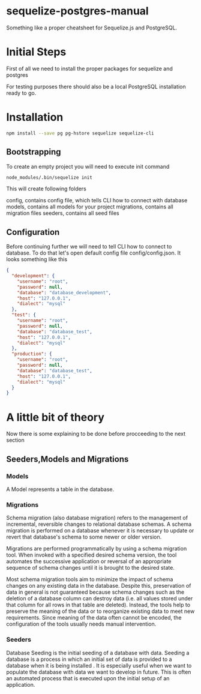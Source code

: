 # sequelize-postgres-manual
Something like a proper cheatsheet for Sequelize.js and PostgreSQL.

# Initial Steps
First of all we need to install the proper packages for sequelize and postgres

For testing purposes there should also be a local PostgreSQL installation ready to go.

# Installation
```bash
npm install --save pg pg-hstore sequelize sequelize-cli
```
## Bootstrapping
To create an empty project you will need to execute init command
```bash
node_modules/.bin/sequelize init
```
This will create following folders

config, contains config file, which tells CLI how to connect with database
models, contains all models for your project
migrations, contains all migration files
seeders, contains all seed files

## Configuration
Before continuing further we will need to tell CLI how to connect to database. To do that let's open default config file config/config.json. It looks something like this
```json
{
  "development": {
    "username": "root",
    "password": null,
    "database": "database_development",
    "host": "127.0.0.1",
    "dialect": "mysql"
  },
  "test": {
    "username": "root",
    "password": null,
    "database": "database_test",
    "host": "127.0.0.1",
    "dialect": "mysql"
  },
  "production": {
    "username": "root",
    "password": null,
    "database": "database_test",
    "host": "127.0.0.1",
    "dialect": "mysql"
  }
}
```
# A little bit of theory
Now there is some explaining to be done before procceeding to the next section

## Seeders,Models and Migrations
### Models
A Model represents a table in the database.

### Migrations
Schema migration (also database migration) refers to the management of incremental, reversible changes to relational database schemas. A schema migration is performed on a database whenever it is necessary to update or revert that database's schema to some newer or older version.

Migrations are performed programmatically by using a schema migration tool. When invoked with a specified desired schema version, the tool automates the successive application or reversal of an appropriate sequence of schema changes until it is brought to the desired state.

Most schema migration tools aim to minimize the impact of schema changes on any existing data in the database. Despite this, preservation of data in general is not guaranteed because schema changes such as the deletion of a database column can destroy data (i.e. all values stored under that column for all rows in that table are deleted). Instead, the tools help to preserve the meaning of the data or to reorganize existing data to meet new requirements. Since meaning of the data often cannot be encoded, the configuration of the tools usually needs manual intervention.

### Seeders
Database Seeding is the initial seeding of a database with data.
Seeding a database is a process in which an initial set of data is provided to a database when it is being installed .
It is especially useful when we want to populate the database with data we want to develop in future.
This is often an automated process that is executed upon the initial setup of an application.
